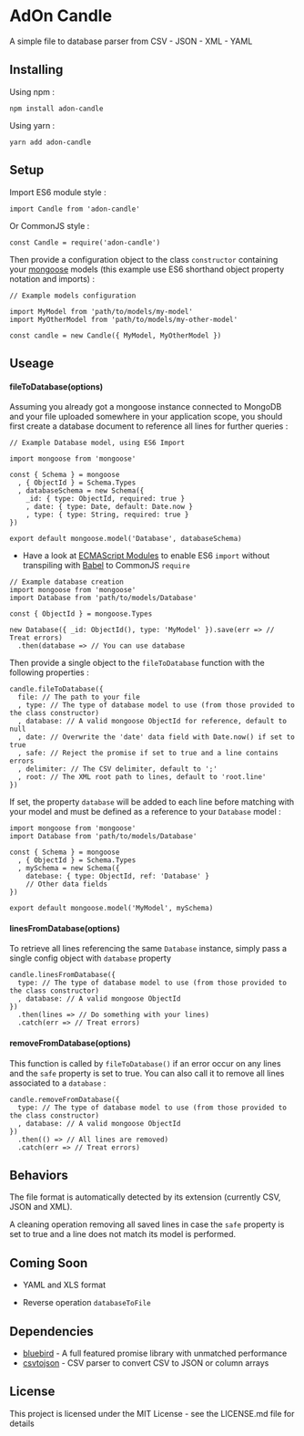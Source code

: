 # AdOn Candle

A simple file to database parser from CSV - JSON - XML - YAML

## Installing

Using npm :

```
npm install adon-candle
```

Using yarn :

```
yarn add adon-candle
```

## Setup

Import ES6 module style :

```
import Candle from 'adon-candle'
```

Or CommonJS style :

```
const Candle = require('adon-candle')
```

Then provide a configuration object to the class `constructor` containing your [mongoose](https://github.com/Automattic/mongoose) models (this example use ES6 shorthand object property notation and imports) :

```
// Example models configuration

import MyModel from 'path/to/models/my-model'
import MyOtherModel from 'path/to/models/my-other-model'

const candle = new Candle({ MyModel, MyOtherModel })
```

## Useage

#### fileToDatabase(options)

Assuming you already got a mongoose instance connected to MongoDB and your file uploaded somewhere in your application scope, you should first create a database document to reference all lines for further queries :

```
// Example Database model, using ES6 Import

import mongoose from 'mongoose'

const { Schema } = mongoose
  , { ObjectId } = Schema.Types
  , databaseSchema = new Schema({
    _id: { type: ObjectId, required: true }
    , date: { type: Date, default: Date.now }
    , type: { type: String, required: true }
})

export default mongoose.model('Database', databaseSchema)
```

* Have a look at [ECMAScript Modules](https://nodejs.org/api/esm.html) to enable ES6 `import` without transpiling with [Babel](https://babeljs.io/docs/usage/cli/) to CommonJS `require`

```
// Example database creation
import mongoose from 'mongoose'
import Database from 'path/to/models/Database'

const { ObjectId } = mongoose.Types

new Database({ _id: ObjectId(), type: 'MyModel' }).save(err => // Treat errors)
  .then(database => // You can use database
```

Then provide a single object to the `fileToDatabase` function with the following properties :

```
candle.fileToDatabase({
  file: // The path to your file
  , type: // The type of database model to use (from those provided to the class constructor)
  , database: // A valid mongoose ObjectId for reference, default to null
  , date: // Overwrite the 'date' data field with Date.now() if set to true
  , safe: // Reject the promise if set to true and a line contains errors
  , delimiter: // The CSV delimiter, default to ';'
  , root: // The XML root path to lines, default to 'root.line'
})
```

If set, the property `database` will be added to each line before matching with your model and must be defined as a reference to your `Database` model :

```
import mongoose from 'mongoose'
import Database from 'path/to/models/Database'

const { Schema } = mongoose
  , { ObjectId } = Schema.Types
  , mySchema = new Schema({
    datebase: { type: ObjectId, ref: 'Database' }
    // Other data fields
})

export default mongoose.model('MyModel', mySchema)
```

#### linesFromDatabase(options)

To retrieve all lines referencing the same `Database` instance, simply pass a single config object with `database` property

```
candle.linesFromDatabase({
  type: // The type of database model to use (from those provided to the class constructor)
  , database: // A valid mongoose ObjectId 
})
  .then(lines => // Do something with your lines)
  .catch(err => // Treat errors)
```

#### removeFromDatabase(options)

This function is called by `fileToDatabase()` if an error occur on any lines and the `safe` property is set to true. You can also call it to remove all lines associated to a `database` :

```
candle.removeFromDatabase({
  type: // The type of database model to use (from those provided to the class constructor)
  , database: // A valid mongoose ObjectId 
})
  .then(() => // All lines are removed)
  .catch(err => // Treat errors)
```

## Behaviors

The file format is automatically detected by its extension (currently CSV, JSON and XML).

A cleaning operation removing all saved lines in case the `safe` property is set to true and a line does not match its model is performed.

## Coming Soon

- YAML and XLS format

- Reverse operation `databaseToFile`

## Dependencies

* [bluebird](https://github.com/petkaantonov/bluebird) - A full featured promise library with unmatched performance
* [csvtojson](https://www.npmjs.com/package/csvtojson) - CSV parser to convert CSV to JSON or column arrays

## License

This project is licensed under the MIT License - see the LICENSE.md file for details
